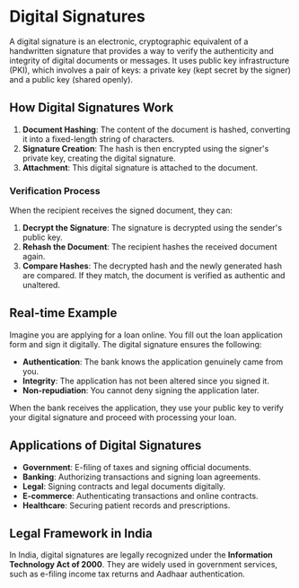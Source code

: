 # Digital Signatures

A digital signature is an electronic, cryptographic equivalent of a handwritten signature that provides a way to verify the authenticity and integrity of digital documents or messages. It uses public key infrastructure (PKI), which involves a pair of keys: a private key (kept secret by the signer) and a public key (shared openly).

## How Digital Signatures Work

1. **Document Hashing**: The content of the document is hashed, converting it into a fixed-length string of characters.
2. **Signature Creation**: The hash is then encrypted using the signer's private key, creating the digital signature.
3. **Attachment**: This digital signature is attached to the document.

### Verification Process

When the recipient receives the signed document, they can:

1. **Decrypt the Signature**: The signature is decrypted using the sender's public key.
2. **Rehash the Document**: The recipient hashes the received document again.
3. **Compare Hashes**: The decrypted hash and the newly generated hash are compared. If they match, the document is verified as authentic and unaltered.

## Real-time Example

Imagine you are applying for a loan online. You fill out the loan application form and sign it digitally. The digital signature ensures the following:

- **Authentication**: The bank knows the application genuinely came from you.
- **Integrity**: The application has not been altered since you signed it.
- **Non-repudiation**: You cannot deny signing the application later.

When the bank receives the application, they use your public key to verify your digital signature and proceed with processing your loan.

## Applications of Digital Signatures

- **Government**: E-filing of taxes and signing official documents.
- **Banking**: Authorizing transactions and signing loan agreements.
- **Legal**: Signing contracts and legal documents digitally.
- **E-commerce**: Authenticating transactions and online contracts.
- **Healthcare**: Securing patient records and prescriptions.

## Legal Framework in India

In India, digital signatures are legally recognized under the **Information Technology Act of 2000**. They are widely used in government services, such as e-filing income tax returns and Aadhaar authentication.

